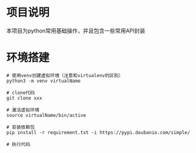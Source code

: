 # 项目说明
本项目为python常用基础操作，并且包含一些常用API封装

# 环境搭建
```shell script
# 使用venv创建虚拟环境（注意和virtualenv的区别）
python3 -m venv virtualName

# clone代码
git clone xxx

# 激活虚拟环境
source virtualName/bin/active

# 安装依赖包
pip install -r requirement.txt -i https://pypi.doubanio.com/simple/

# 执行代码
```

